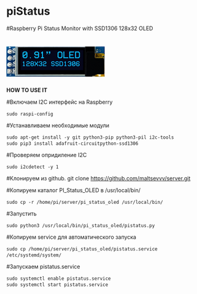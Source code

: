 # piStatus
#Raspberry Pi Status Monitor with SSD1306 128x32 OLED 

# ![prototype scheme](https://github.com/maltsevvv/server/raw/main/pi_status_oled/icon/oled128x32.png)

**HOW TO USE IT**

#Включаем I2C интерфейс на Raspberry

    sudo raspi-config

#Устанавливаем необходимые модули

    sudo apt-get install -y git python3-pip python3-pil i2c-tools
    sudo pip3 install adafruit-circuitpython-ssd1306

#Проверяем опридиление I2C 

    sudo i2cdetect -y 1
	
#Клонируем из github.
    git clone https://github.com/maltsevvv/server.git
    
#Копируем каталог PI_Status_OLED в /usr/local/bin/

    sudo cp -r /home/pi/server/pi_status_oled /usr/local/bin/

#Запустить

    sudo python3 /usr/local/bin/pi_status_oled/pistatus.py

#Копируем service для автоматического запуска

    sudo cp /home/pi/server/pi_status_oled/pistatus.service /etc/systemd/system/

#Запускаем pistatus.service

    sudo systemctl enable pistatus.service
    sudo systemctl start pistatus.service
